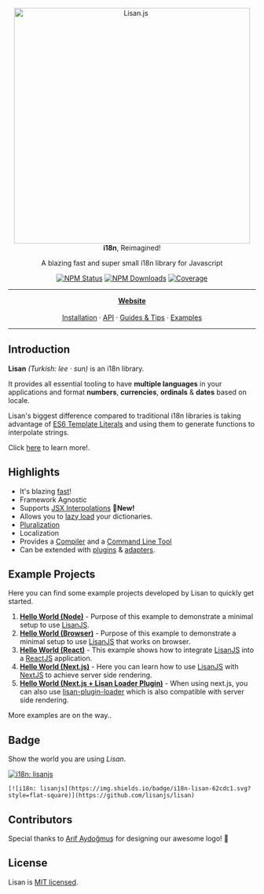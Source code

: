 <p align="center">
  <img alt="Lisan.js" src="./website/static/img/logo/banners/5_big.png" width="480">
  <br>
  <strong>i18n</strong>, Reimagined!
</p>

<p align="center">
  A blazing fast and super small i18n library for Javascript
</p>

<p align="center">
  <a href="https://www.npmjs.com/package/lisan"><img alt="NPM Status" src="https://img.shields.io/npm/v/lisan.svg?style=flat"></a>
  <a href="https://www.npmjs.com/package/lisan"><img alt="NPM Downloads" src="https://img.shields.io/npm/dt/lisan.svg"></a>
  <a href="https://coveralls.io/github/lisanjs/lisan?branch=master"><img alt="Coverage"
  src="https://coveralls.io/repos/github/lisanjs/lisan/badge.svg?branch=master&"></a>
</p>

<hr>

<p align="center">
<a href="https://lisanjs.com"><strong>Website</strong></a><br><br>
<a href="https://lisanjs.com/docs/what-is-lisan#installation">Installation</a> ·
<a href="https://lisanjs.com/docs/full-api-reference">API</a> ·
<a href="https://lisanjs.com/docs/pluralization">Guides & Tips</a> ·
<a href="https://github.com/lisanjs/examples">Examples</a>
</p>

<hr>

## Introduction

**Lisan** _(Turkish: lee &#183; sun)_ is an i18n library.

It provides all essential tooling to
have **multiple languages** in your applications and
format **numbers**, **currencies**, **ordinals** & **dates** based on locale.

Lisan's biggest difference compared to traditional i18n libraries
is taking advantage of
[ES6 Template Literals](https://developer.mozilla.org/en-US/docs/Web/JavaScript/Reference/Template_literals)
and using them to generate functions to interpolate strings.

Click [here](https://lisanjs.com/docs/what-is-lisan/) to learn more!.

## Highlights

- It's blazing [fast](https://lisanjs.com/docs/performance)!
- Framework Agnostic
- Supports [JSX Interpolations](https://lisanjs.com/docs/jsx-interpolation) 🚀**New!**
- Allows you to [lazy load](https://lisanjs.com/docs/lisan-plugin-loader/) your dictionaries.
- [Pluralization](https://lisanjs.com/docs/pluralization/)
- Localization
- Provides a [Compiler](https://lisanjs.com/docs/what-is-lisan-compiler) and a
  [Command Line Tool](https://lisanjs.com/docs/what-is-lisan-cli)
- Can be extended with [plugins](https://lisanjs.com/docs/lisan-plugins/) & [adapters](https://lisanjs.com/docs/lisan-adapters/).

## Example Projects

Here you can find some example projects developed by Lisan to quickly get started.

1. [**Hello World (Node)**](https://github.com/lisanjs/examples/tree/master/01-hello-world-node) - Purpose of this example
   to demonstrate a minimal setup
   to use [LisanJS](https://lisanjs.com).
2. [**Hello World (Browser)**](https://github.com/lisanjs/examples/tree/master/02-hello-world-browser) - Purpose of this example
   to demonstrate a minimal setup
   to use [LisanJS](https://lisanjs.com) that works on browser.
3. [**Hello World (React)**](https://github.com/lisanjs/examples/tree/master/03-hello-world-react) - This example
   shows how to integrate [LisanJS](https://lisanjs.com) into a [ReactJS](https://reactjs.org) application.
4. [**Hello World (Next.js)**](https://github.com/lisanjs/examples/tree/master/04-nextjs-ssr) - Here you can
   learn how to use [LisanJS](https://lisanjs.com) with [NextJS](https://nextjs.org) to achieve server side rendering.
5. [**Hello World (Next.js + Lisan Loader Plugin)**](https://github.com/lisanjs/examples/tree/master/05-ssr-lisan-plugin-loader) - When using next.js,
   you can also use [lisan-plugin-loader](https://lisanjs.co/docs/lisan-plugin-loader) which is also compatible with server side rendering.

More examples are on the way..

## Badge

Show the world you are using _Lisan_.

[![i18n: lisanjs](https://img.shields.io/badge/i18n-Lisan-62cdc1.svg?style=flat-square)](https://github.com/lisanjs/lisan)

```text
[![i18n: lisanjs](https://img.shields.io/badge/i18n-lisan-62cdc1.svg?style=flat-square)](https://github.com/lisanjs/lisan)
```

## Contributors

Special thanks to [Arif Aydoğmuş](https://github.com/arifaydogmus) for designing our awesome logo! 🙏

## License

Lisan is [MIT licensed](./LICENCE).
